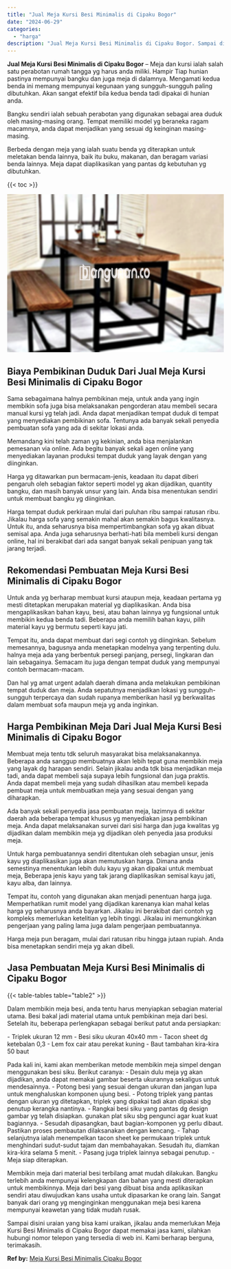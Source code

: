 ```yaml
---
title: "Jual Meja Kursi Besi Minimalis di Cipaku Bogor"
date: "2024-06-29"
categories: 
  - "harga"
description: "Jual Meja Kursi Besi Minimalis di Cipaku Bogor. Sampai disini uraian yang bisa kami uraikan, jikalau anda memerlukan Meja Kursi Besi Minimalis di Cipaku Bogo..."
---
```


**Jual Meja Kursi Besi Minimalis di Cipaku Bogor** – Meja dan kursi ialah salah satu perabotan rumah tangga yg harus anda miliki. Hampir Tiap hunian pastinya mempunyai bangku dan juga meja di dalamnya. Mengamati kedua benda ini memang mempunyai kegunaan yang sungguh-sungguh paling dibutuhkan. Akan sangat efektif bila kedua benda tadi dipakai di hunian anda.

Bangku sendiri ialah sebuah perabotan yang digunakan sebagai area duduk oleh masing-masing orang. Tempat memiliki model yg beraneka ragam macamnya, anda dapat menjadikan yang sesuai dg keinginan masing-masing.

Berbeda dengan meja yang ialah suatu benda yg diterapkan untuk meletakan benda lainnya, baik itu buku, makanan, dan beragam variasi benda lainnya. Meja dapat diaplikasikan yang pantas dg kebutuhan yg dibutuhkan.

{{< toc >}}

![Jual Meja Kursi Besi Minimalis di Cipaku Bogor](/images/jual-meja-besi-murah01.png)

## Biaya Pembikinan Duduk Dari Jual Meja Kursi Besi Minimalis di Cipaku Bogor

Sama sebagaimana halnya pembikinan meja, untuk anda yang ingin membikin sofa juga bisa melaksanakan pengorderan atau membeli secara manual kursi yg telah jadi. Anda dapat menjadikan tempat duduk di tempat yang menyediakan pembikinan sofa. Tentunya ada banyak sekali penyedia pembuatan sofa yang ada di sekitar lokasi anda.

Memandang kini telah zaman yg kekinian, anda bisa menjalankan pemesanan via online. Ada begitu banyak sekali agen online yang menyediakan layanan produksi tempat duduk yang layak dengan yang diinginkan.

Harga yg ditawarkan pun bermacam-jenis, keadaan itu dapat diberi pengaruh oleh sebagian faktor seperti model yg akan dijadikan, quantity bangku, dan masih banyak unsur yang lain. Anda bisa menentukan sendiri untuk membuat bangku yg diinginkan.

Harga tempat duduk perkiraan mulai dari puluhan ribu sampai ratusan ribu. Jikalau harga sofa yang semakin mahal akan semakin bagus kwalitasnya. Untuk itu, anda seharusnya bisa mempertimbangkan sofa yg akan dibuat semisal apa. Anda juga seharusnya berhati-hati bila membeli kursi dengan online, hal ini berakibat dari ada sangat banyak sekali penipuan yang tak jarang terjadi.

## Rekomendasi Pembuatan Meja Kursi Besi Minimalis di Cipaku Bogor

Untuk anda yg berharap membuat kursi ataupun meja, keadaan pertama yg mesti ditetapkan merupakan material yg diaplikasikan. Anda bisa mengaplikasikan bahan kayu, besi, atau bahan lainnya yg fungsional untuk membikin kedua benda tadi. Beberapa anda memilih bahan kayu, pilih material kayu yg bermutu seperti kayu jati.

Tempat itu, anda dapat membuat dari segi contoh yg diinginkan. Sebelum memesannya, bagusnya anda menetapkan modelnya yang terpenting dulu. halnya meja ada yang berbentuk persegi panjang, persegi, lingkaran dan lain sebagainya. Semacam itu juga dengan tempat duduk yang mempunyai contoh bermacam-macam.

Dan hal yg amat urgent adalah daerah dimana anda melakukan pembikinan tempat duduk dan meja. Anda sepatutnya menjadikan lokasi yg sungguh-sungguh terpercaya dan sudah rupanya memberikan hasil yg berkwalitas dalam membuat sofa maupun meja yg anda inginkan.

## Harga Pembikinan Meja Dari Jual Meja Kursi Besi Minimalis di Cipaku Bogor

Membuat meja tentu tdk seluruh masyarakat bisa melaksanakannya. Beberapa anda sanggup membuatnya akan lebih tepat guna membikin meja yang layak dg harapan sendiri. Selain jikalau anda tdk bisa menjadikan meja tadi, anda dapat membeli saja supaya lebih fungsional dan juga praktis. Anda dapat membeli meja yang sudah dihasilkan atau membeli kepada pembuat meja untuk membuatkan meja yang sesuai dengan yang diharapkan.

Ada banyak sekali penyedia jasa pembuatan meja, lazimnya di sekitar daerah ada beberapa tempat khusus yg menyediakan jasa pembikinan meja. Anda dapat melaksanakan survei dari sisi harga dan juga kwalitas yg dijadikan dalam membikin meja yg dijadikan oleh penyedia jasa produksi meja.

Untuk harga pembuatannya sendiri ditentukan oleh sebagian unsur, jenis kayu yg diaplikasikan juga akan memutuskan harga. Dimana anda semestinya menentukan lebih dulu kayu yg akan dipakai untuk membuat meja, Beberapa jenis kayu yang tak jarang diaplikasikan semisal kayu jati, kayu alba, dan lainnya.

Tempat itu, contoh yang digunakan akan menjadi penentuan harga juga. Memperhatikan rumit model yang dijadikan karenanya kian mahal kelas harga yg seharusnya anda bayarkan. Jikalau ini berakibat dari contoh yg kompleks memerlukan ketelitian yg lebih tinggi. Jikalau ini memungkinkan pengerjaan yang paling lama juga dalam pengerjaan pembuatannya.

Harga meja pun beragam, mulai dari ratusan ribu hingga jutaan rupiah. Anda bisa menetapkan sendiri meja yg akan dibeli.

## Jasa Pembuatan Meja Kursi Besi Minimalis di Cipaku Bogor

{{< table-tables table="table2" >}}

Dalam membikin meja besi, anda tentu harus menyiapkan sebagian material utama. Besi bakal jadi material utama untuk pembikinan meja dari besi. Setelah itu, beberapa perlengkapan sebagai berikut patut anda persiapkan:

\- Triplek ukuran 12 mm - Besi siku ukuran 40x40 mm - Tacon sheet dg ketebalan 0,3 - Lem fox cair atau perekat kuning - Baut tambahan kira-kira 50 baut

Pada kali ini, kami akan memberikan metode membikin meja simpel dengan menggunakan besi siku. Berikut caranya: - Desain dulu meja yg akan dijadikan, anda dapat memakai gambar beserta ukurannya sekaligus untuk mendesainnya. - Potong besi yang sesuai dengan ukuran dan jangan lupa untuk menghaluskan komponen ujung besi. - Potong triplek yang pantas dengan ukuran yg ditetapkan, triplek yang dipakai tadi akan dipakai sbg penutup kerangka nantinya. - Rangkai besi siku yang pantas dg design gambar yg telah disiapkan. gunakan plat siku sbg pengunci agar kuat kuat bagiannya. - Sesudah dipasangkan, baut bagian-komponen yg perlu dibaut. Pastikan proses pembautan dilaksanakan dengan kencang. - Tahap selanjutnya ialah menempelkan tacon sheet ke permukaan triplek untuk menghindari sudut-sudut tajam dan membahayakan. Sesudah itu, diamkan kira-kira selama 5 menit. - Pasang juga triplek lainnya sebagai penutup. - Meja siap diterapkan.

Membikin meja dari material besi terbilang amat mudah dilakukan. Bangku terlebih anda mempunyai kelengkapan dan bahan yang mesti diterapkan untuk membikinnya. Meja dari besi yang dibuat bisa anda aplikasikan sendiri atau diwujudkan kans usaha untuk dipasarkan ke orang lain. Sangat banyak dari orang yg menginginkan menggunakan meja besi karena mempunyai keawetan yang tidak mudah rusak.

Sampai disini uraian yang bisa kami uraikan, jikalau anda memerlukan Meja Kursi Besi Minimalis di Cipaku Bogor dapat memakai jasa kami, silahkan hubungi nomor telepon yang tersedia di web ini. Kami berharap berguna, terimakasih.

**Ref by:** [Meja Kursi Besi Minimalis Cipaku Bogor](https://id.wikipedia.org/wiki/Meja)
